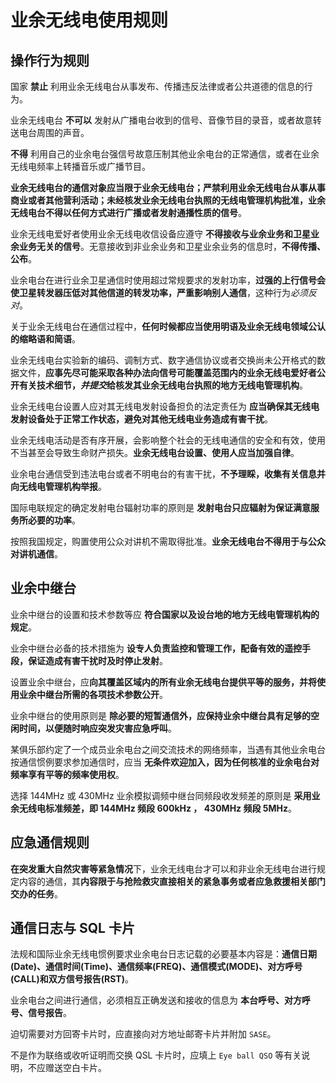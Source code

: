 # 业余无线电使用规则

## 操作行为规则

国家 **禁止** 利用业余无线电台从事发布、传播违反法律或者公共道德的信息的行为。

业余无线电台 **不可以** 发射从广播电台收到的信号、音像节目的录音，或者故意转送电台周围的声音。

**不得** 利用自己的业余电台强信号故意压制其他业余电台的正常通信，或者在业余无线电频率上转播音乐或广播节目。

**业余无线电台的通信对象应当限于业余无线电台；严禁利用业余无线电台从事从事商业或者其他营利活动；未经核发业余无线电台执照的无线电管理机构批准，业余无线电台不得以任何方式进行广播或者发射通播性质的信号**。

业余无线电爱好者使用业余无线电收信设备应遵守 **不得接收与业余业务和卫星业余业务无关的信号**。无意接收到非业余业务和卫星业余业务的信息时，**不得传播、公布**。

业余电台在进行业余卫星通信时使用超过常规要求的发射功率，**过强的上行信号会使卫星转发器压低对其他信道的转发功率，严重影响别人通信**，这种行为*必须反对*。

关于业余无线电台在通信过程中，**任何时候都应当使用明语及业余无线电领域公认的缩略语和简语**。

业余无线电台实验新的编码、调制方式、数字通信协议或者交换尚未公开格式的数据文件，**应事先尽可能采取各种办法向信号可能覆盖范围内的业余无线电爱好者公开有关技术细节，*并提交*给核发其业余无线电台执照的地方无线电管理机构**。

业余无线电台设置人应对其无线电发射设备担负的法定责任为 **应当确保其无线电发射设备处于正常工作状态，避免对其他无线电业务造成有害干扰**。

业余无线电活动是否有序开展，会影响整个社会的无线电通信的安全和有效，使用不当甚至会导致生命财产损失。**业余无线电台设置、使用人应当加强自律**。

业余电台通信受到违法电台或者不明电台的有害干扰，**不予理睬，收集有关信息并向无线电管理机构举报**。

国际电联规定的确定发射电台辐射功率的原则是 **发射电台只应辐射为保证满意服务所必要的功率**。

按照我国规定，购置使用公众对讲机不需取得批准。**业余无线电台不得用于与公众对讲机通信**。

## 业余中继台

业余中继台的设置和技术参数等应 **符合国家以及设台地的地方无线电管理机构的规定**。

业余中继台必备的技术措施为 **设专人负责监控和管理工作，配备有效的遥控手段，保证造成有害干扰时及时停止发射**。

设置业余中继台，应**向其覆盖区域内的所有业余无线电台提供平等的服务，并将使用业余中继台所需的各项技术参数公开**。

业余中继台的使用原则是 **除必要的短暂通信外，应保持业余中继台具有足够的空闲时间，以便随时响应突发灾害应急呼叫**。

某俱乐部约定了一个成员业余电台之间交流技术的网络频率，当遇有其他业余电台按通信惯例要求参加通信时，应当 **无条件欢迎加入，因为任何核准的业余电台对频率享有平等的频率使用权**。

选择 144MHz 或 430MHz 业余模拟调频中继台同频段收发频差的原则是 **采用业余无线电标准频差，即 144MHz 频段 600kHz ， 430MHz 频段 5MHz**。

## 应急通信规则

**在突发重大自然灾害等紧急情况**下，业余无线电台才可以和非业余无线电台进行规定内容的通信，其**内容限于与抢险救灾直接相关的紧急事务或者应急救援相关部门交办的任务**。

## 通信日志与 SQL 卡片

法规和国际业余无线电惯例要求业余电台日志记载的必要基本内容是：**通信日期(Date)、通信时间(Time)、通信频率(FREQ)、通信模式(MODE)、对方呼号(CALL)和双方信号报告(RST)**。

业余电台之间进行通信，必须相互正确发送和接收的信息为 **本台呼号、对方呼号、信号报告**。

迫切需要对方回寄卡片时，应直接向对方地址邮寄卡片并附加 `SASE`。

不是作为联络或收听证明而交换 QSL 卡片时，应填上 `Eye ball QSO` 等有关说明，不应赠送空白卡片。